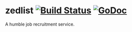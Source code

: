 zedlist [![Build Status](https://travis-ci.org/gernest/zedlist.svg?branch=master)](https://travis-ci.org/gernest/zedlist) [![GoDoc](https://godoc.org/github.com/gernest/zedlist?status.svg)](https://godoc.org/github.com/gernest/zedlist)
========
A humble job recruitment service.
